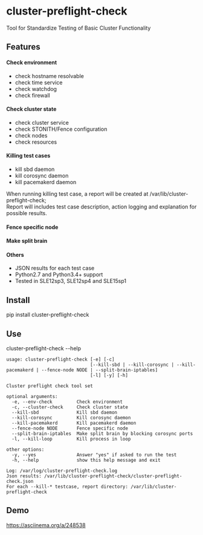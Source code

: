 # cluster-preflight-check
Tool for Standardize Testing of Basic Cluster Functionality

## Features
#### Check environment
* check hostname resolvable
* check time service
* check watchdog
* check firewall
#### Check cluster state
* check cluster service
* check STONITH/Fence configuration
* check nodes
* check resources
#### Killing test cases
* kill sbd daemon
* kill corosync daemon
* kill pacemakerd daemon

When running killing test case, a report will be created at /var/lib/cluster-preflight-check;<br>
Report will includes test case description, action logging and explanation for possible results.
#### Fence specific node
#### Make split brain
#### Others
* JSON results for each test case
* Python2.7 and Python3.4+ support
* Tested in SLE12sp3, SLE12sp4 and SLE15sp1

## Install
pip install cluster-preflight-check

## Use
cluster-preflight-check --help
```
usage: cluster-preflight-check [-e] [-c]
                               [--kill-sbd | --kill-corosync | --kill-pacemakerd | --fence-node NODE | --split-brain-iptables]
                               [-l] [-y] [-h]

Cluster preflight check tool set

optional arguments:
  -e, --env-check         Check environment
  -c, --cluster-check     Check cluster state
  --kill-sbd              Kill sbd daemon
  --kill-corosync         Kill corosync daemon
  --kill-pacemakerd       Kill pacemakerd daemon
  --fence-node NODE       Fence specific node
  --split-brain-iptables  Make split brain by blocking corosync ports
  -l, --kill-loop         Kill process in loop

other options:
  -y, --yes               Answer "yes" if asked to run the test
  -h, --help              show this help message and exit

Log: /var/log/cluster-preflight-check.log
Json results: /var/lib/cluster-preflight-check/cluster-preflight-check.json
For each --kill-* testcase, report directory: /var/lib/cluster-preflight-check
```



## Demo
https://asciinema.org/a/248538
